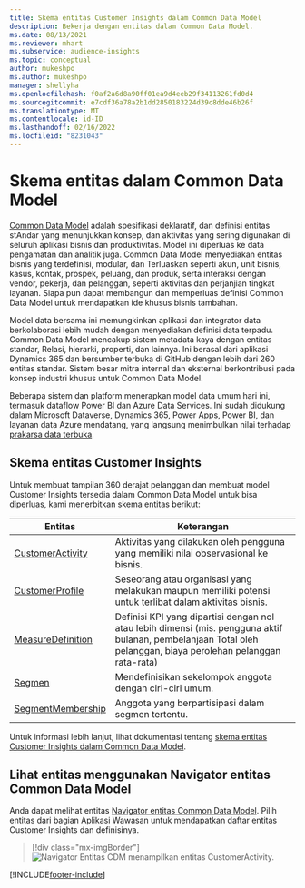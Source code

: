 ```yaml
---
title: Skema entitas Customer Insights dalam Common Data Model
description: Bekerja dengan entitas dalam Common Data Model.
ms.date: 08/13/2021
ms.reviewer: mhart
ms.subservice: audience-insights
ms.topic: conceptual
author: mukeshpo
ms.author: mukeshpo
manager: shellyha
ms.openlocfilehash: f0af2a6d8a90ff01ea9d4eeb29f34113261fd0d4
ms.sourcegitcommit: e7cdf36a78a2b1dd2850183224d39c8dde46b26f
ms.translationtype: MT
ms.contentlocale: id-ID
ms.lasthandoff: 02/16/2022
ms.locfileid: "8231043"
---
```

# <a name="entity-schemas-in-common-data-model"></a>Skema entitas dalam Common Data Model



[Common Data Model](/common-data-model/) adalah spesifikasi deklaratif, dan definisi entitas stAndar yang menunjukkan konsep, dan aktivitas yang sering digunakan di seluruh aplikasi bisnis dan produktivitas. Model ini diperluas ke data pengamatan dan analitik juga. Common Data Model menyediakan entitas bisnis yang terdefinisi, modular, dan Terluaskan seperti akun, unit bisnis, kasus, kontak, prospek, peluang, dan produk, serta interaksi dengan vendor, pekerja, dan pelanggan, seperti aktivitas dan perjanjian tingkat layanan. Siapa pun dapat membangun dan memperluas definisi Common Data Model untuk mendapatkan ide khusus bisnis tambahan.

Model data bersama ini memungkinkan aplikasi dan integrator data berkolaborasi lebih mudah dengan menyediakan definisi data terpadu. Common Data Model mencakup sistem metadata kaya dengan entitas standar, Relasi, hierarki, properti, dan lainnya. Ini berasal dari aplikasi Dynamics 365 dan bersumber terbuka di GitHub dengan lebih dari 260 entitas standar. Sistem besar mitra internal dan eksternal berkontribusi pada konsep industri khusus untuk Common Data Model.

Beberapa sistem dan platform menerapkan model data umum hari ini, termasuk dataflow Power BI dan Azure Data Services. Ini sudah didukung dalam Microsoft Dataverse, Dynamics 365, Power Apps, Power BI, dan layanan data Azure mendatang, yang langsung menimbulkan nilai terhadap [prakarsa data terbuka](https://www.microsoft.com/open-data-initiative).

## <a name="customer-insights-entity-schemas"></a>Skema entitas Customer Insights

Untuk membuat tampilan 360 derajat pelanggan dan membuat model Customer Insights tersedia dalam Common Data Model untuk bisa diperluas, kami menerbitkan skema entitas berikut:

| Entitas | Keterangan |
|---------|---------|
|[CustomerActivity](/common-data-model/schema/core/applicationcommon/foundationcommon/crmcommon/solutions/customerinsights/customeractivity) | Aktivitas yang dilakukan oleh pengguna yang memiliki nilai observasional ke bisnis. |
|[CustomerProfile](/common-data-model/schema/core/applicationcommon/foundationcommon/crmcommon/solutions/customerinsights/customerprofile) | Seseorang atau organisasi yang melakukan maupun memiliki potensi untuk terlibat dalam aktivitas bisnis. |
|[MeasureDefinition](/common-data-model/schema/core/applicationcommon/foundationcommon/crmcommon/solutions/customerinsights/measuredefinition) | Definisi KPI yang dipartisi dengan nol atau lebih dimensi (mis. pengguna aktif bulanan, pembelanjaan Total oleh pelanggan, biaya perolehan pelanggan rata-rata) |
|[Segmen](/common-data-model/schema/core/applicationcommon/foundationcommon/crmcommon/solutions/customerinsights/segment) | Mendefinisikan sekelompok anggota dengan ciri-ciri umum. |
|[SegmentMembership](/common-data-model/schema/core/applicationcommon/foundationcommon/crmcommon/solutions/customerinsights/segmentmembership) | Anggota yang berpartisipasi dalam segmen tertentu. |

Untuk informasi lebih lanjut, lihat dokumentasi tentang [skema entitas Customer Insights dalam Common Data Model](/common-data-model/schema/core/applicationcommon/foundationcommon/crmcommon/solutions/customerinsights/overview).

## <a name="view-entities-using-the-common-data-model-entity-navigator"></a>Lihat entitas menggunakan Navigator entitas Common Data Model

Anda dapat melihat entitas [Navigator entitas Common Data Model](https://microsoft.github.io/CDM/). Pilih entitas dari bagian Aplikasi Wawasan untuk mendapatkan daftar entitas Customer Insights dan definisinya.
> [!div class="mx-imgBorder"]
> ![Navigator Entitas CDM menampilkan entitas CustomerActivity.](media/CDM-entity-navigator.png "Navigator Entitas CDM menampilkan entitas CustomerActivity")


[!INCLUDE[footer-include](../includes/footer-banner.md)]
